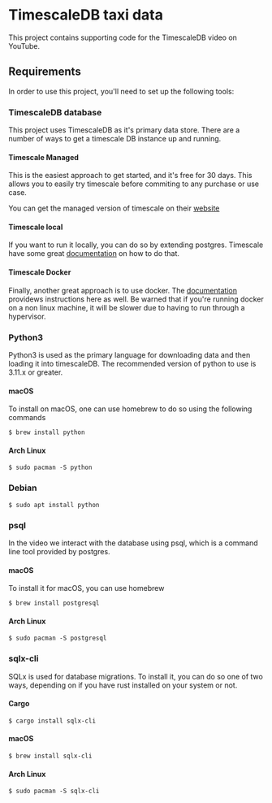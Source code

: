 # TimescaleDB taxi data

This project contains supporting code for the TimescaleDB video on YouTube.

## Requirements

In order to use this project, you'll need to set up the following tools:

### TimescaleDB database

This project uses TimescaleDB as it's primary data store. There are a number
of ways to get a timescale DB instance up and running.

#### Timescale Managed

This is the easiest approach to get started, and it's free for 30 days. This
allows you to easily try timescale before commiting to any purchase or use case.

You can get the managed version of timescale on their [website](https://www.timescale.com/)

#### Timescale local

If you want to run it locally, you can do so by extending postgres. Timescale
have some great [documentation](https://docs.timescale.com/self-hosted/latest/install/)
on how to do that.

#### Timescale Docker

Finally, another great approach is to use docker. The
[documentation](https://docs.timescale.com/self-hosted/latest/install/installation-docker/)
providews instructions here as well. Be warned that if you're running docker
on a non linux machine, it will be slower due to having to run through a
hypervisor.

### Python3

Python3 is used as the primary language for downloading data and then
loading it into timescaleDB. The recommended version of python to use is
3.11.x or greater.

#### macOS

To install on macOS, one can use homebrew to do so using the following commands

```
$ brew install python
```

#### Arch Linux

```
$ sudo pacman -S python
```

### Debian

```
$ sudo apt install python
```

### psql

In the video we interact with the database using psql, which is a command line
tool provided by postgres.

#### macOS

To install it for macOS, you can use homebrew

```
$ brew install postgresql
```

#### Arch Linux

```
$ sudo pacman -S postgresql
```

### sqlx-cli

SQLx is used for database migrations. To install it, you can do so one of two
ways, depending on if you have rust installed on your system or not.

#### Cargo

```
$ cargo install sqlx-cli
```

#### macOS

```
$ brew install sqlx-cli
```

#### Arch Linux

```
$ sudo pacman -S sqlx-cli
```
